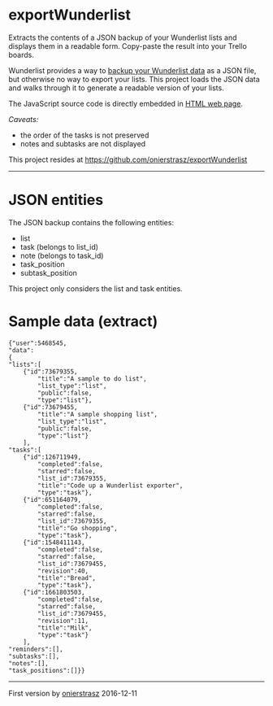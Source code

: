 # exportWunderlist

Extracts the contents of a JSON backup of your Wunderlist lists and displays them in a readable form. Copy-paste the result into your Trello boards.

Wunderlist provides a way to <a href="https://support.wunderlist.com/customer/en/portal/articles/2364564-can-i-backup-export-my-data-">backup your Wunderlist data</a> as a JSON file, but otherwise no way to export your lists. This project loads the JSON data and walks through it to generate a readable version of your lists.

The JavaScript source code is directly embedded in <a href="extract-wunderlist.html">HTML web page</a>.

*Caveats:*

- the order of the tasks is not preserved
- notes and subtasks are not displayed

This project resides at <https://github.com/onierstrasz/exportWunderlist>

---
# JSON entities

The JSON backup contains the following entities:

- list
- task (belongs to list_id)
- note (belongs to task_id)
- task_position
- subtask_position

This project only considers the list and task entities.

# Sample data (extract)

	{"user":5468545,
	"data":
	{
	"lists":[
		{"id":73679355,
			"title":"A sample to do list",
			"list_type":"list",
			"public":false,
			"type":"list"},
		{"id":73679455,
			"title":"A sample shopping list",
			"list_type":"list",
			"public":false,
			"type":"list"}
		],	
	"tasks":[
		{"id":126711949,
			"completed":false,
			"starred":false,
			"list_id":73679355,
			"title":"Code up a Wunderlist exporter",
			"type":"task"},
		{"id":651164079,
			"completed":false,
			"starred":false,
			"list_id":73679355,
			"title":"Go shopping",
			"type":"task"},
		{"id":1548411143,
			"completed":false,
			"starred":false,
			"list_id":73679455,
			"revision":40,
			"title":"Bread",
			"type":"task"},
		{"id":1661803503,
			"completed":false,
			"starred":false,
			"list_id":73679455,
			"revision":11,
			"title":"Milk",
			"type":"task"}
		],	
	"reminders":[],
	"subtasks":[],
	"notes":[],
	"task_positions":[]}}

---

First version by [onierstrasz](https://github.com/onierstrasz) 2016-12-11

